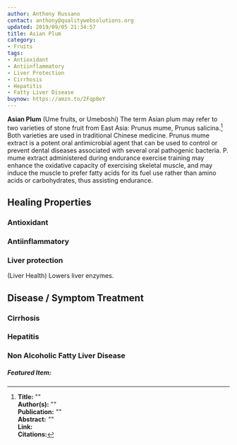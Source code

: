 ```yaml
---
author: Anthony Russano
contact: anthony@qualitywebsolutions.org
updated: 2019/09/05 21:34:57
title: Asian Plum
category:
- Fruits
tags:
- Antioxidant
- Antiinflammatory
- Liver Protection
- Cirrhosis
- Hepatitis
- Fatty Liver Disease
buynow: https://amzn.to/2Fqp8eY
---
```

**Asian Plum** (Ume fruits, or Umeboshi) The term Asian plum may refer to two varieties of stone fruit from East Asia: Prunus mume, Prunus salicina.[^1]  Both varieties are used in traditional Chinese medicine.  Prunus mume extract is a potent oral antimicrobial agent that can be used to control or prevent dental diseases associated with several oral pathogenic bacteria.  P. mume extract administered during endurance exercise training may enhance the oxidative capacity of exercising skeletal muscle, and may induce the muscle to prefer fatty acids for its fuel use rather than amino acids or carbohydrates, thus assisting endurance.

## Healing Properties

### Antioxidant

### Antiinflammatory

### Liver protection

(Liver Health) Lowers liver enzymes.

## Disease / Symptom Treatment

### Cirrhosis

### Hepatitis

### Non Alcoholic Fatty Liver Disease

<h5>Featured Item:</h5>
<script type="text/javascript">
amzn_assoc_tracking_id = "alchemistco07-20";
amzn_assoc_ad_mode = "manual";
amzn_assoc_ad_type = "smart";
amzn_assoc_marketplace = "amazon";
amzn_assoc_region = "US";
amzn_assoc_design = "enhanced_links";
amzn_assoc_asins = "B016IVHAJ8";
amzn_assoc_placement = "adunit";
amzn_assoc_linkid = "235fb53436c280f2c278bd2640677fbc";
</script>
<script src="//z-na.amazon-adsystem.com/widgets/onejs?MarketPlace=US"></script>

[^1]: **Title:** ""<br>**Author(s):** ""<br>**Publication:** <i>""</i><br>**Abstract:** <i>""</i><br>**Link:** []()<br>**Citations:**   